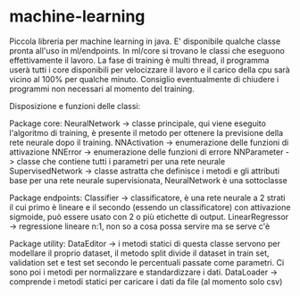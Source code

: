 # machine-learning

Piccola libreria per machine learning in java.
E' disponibile qualche classe pronta all'uso in ml/endpoints.
In ml/core si trovano le classi che eseguono effettivamente il lavoro.
La fase di training è multi thread, il programma userà tutti i core disponibili per velocizzare il lavoro e il carico della cpu sarà vicino al 100% per qualche minuto. Consiglio eventualmente di chiudere i programmi non necessari al momento del training.

Disposizione e funzioni delle classi:

Package core:
NeuralNetwork -> classe principale, qui viene eseguito l'algoritmo di training, è presente il metodo per ottenere la previsione della rete neurale dopo il training.
NNActivation -> enumerazione delle funzioni di attivazione
NNError -> enumerazione delle funzioni di errore
NNParameter -> classe che contiene tutti i parametri per una rete neurale
SupervisedNetwork -> classe astratta che definisce i metodi e gli attributi base per una rete neurale supervisionata, NeuralNetwork è una sottoclasse

Package endpoints:
Classifier -> classificatore, è una rete neurale a 2 strati il cui primo è lineare e il secondo (essendo un classificatore) con attivazione sigmoide, può essere usato con 2 o più etichette di output.
LinearRegressor -> regressione lineare n:1, non so a cosa possa servire ma se serve c'è

Package utility:
DataEditor -> i metodi statici di questa classe servono per modellare il proprio dataset, il metodo split divide il dataset in train set, validation set e test set secondo le percentuali passate come parametri. Ci sono poi i metodi per normalizzare e standardizzare i dati.
DataLoader -> comprende i metodi statici per caricare i dati da file (al momento solo csv)
